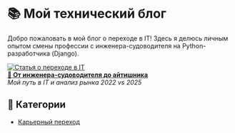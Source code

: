 # 📚 Мой технический блог  

Добро пожаловать в мой блог о переходе в IT! Здесь я делюсь личным опытом смены профессии с инженера-судоводителя на Python-разработчика (Django).  

[![Статья о переходе в IT](https://images.unsplash.com/photo-1454165804606-c3d57bc86b40?w=400)](/my-tech-blog/first-article.html)  
**[🚢 От инженера-судоводителя до айтишника](/my-tech-blog/first-article.html)**  
*Мой путь в IT и анализ рынка 2022 vs 2025*  

## 📌 Категории  
- [Карьерный переход](/my-tech-blog/first-article.html)

